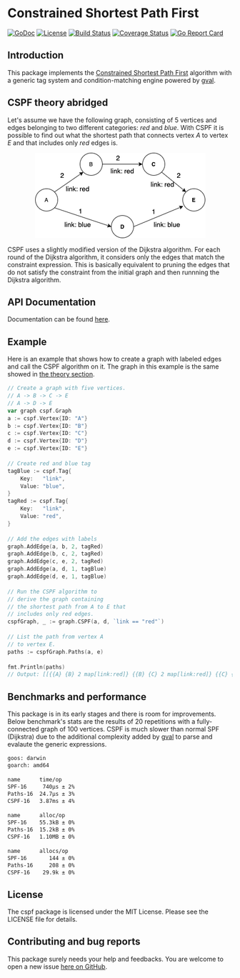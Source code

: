 # Constrained Shortest Path First
[![GoDoc][GoDoc-Image]][GoDoc-Url]
[![License][License-Image]][License-Url]
[![Build Status][Build-Image]][Build-Url]
[![Coverage Status][Coverage-Image]][Coverage-Url]
[![Go Report Card][Report-Url]][Report-Image]

[GoDoc-Url]: https://godoc.org/github.com/bigmikes/cspf
[GoDoc-Image]: https://godoc.org/github.com/bigmikes/cspf?status.svg
[License-Url]: https://opensource.org/licenses/MIT
[License-Image]: https://img.shields.io/badge/License-MIT-yellow.svg
[Build-Url]: https://travis-ci.org/bigmikes/cspf
[Build-Image]: https://travis-ci.org/bigmikes/cspf.svg?branch=master
[Coverage-Url]: https://coveralls.io/github/bigmikes/cspf
[Coverage-Image]: https://coveralls.io/repos/github/bigmikes/cspf/badge.svg
[Report-Url]: https://goreportcard.com/badge/github.com/bigmikes/cspf
[Report-Image]: https://goreportcard.com/report/github.com/bigmikes/cspf

## Introduction
This package implements the [Constrained Shortest Path First](https://en.wikipedia.org/wiki/Constrained_Shortest_Path_First) algorithm with a generic tag system and condition-matching engine powered by [gval](https://github.com/PaesslerAG/gval).

## CSPF theory abridged
Let's assume we have the following graph, consisting of 5 vertices and edges belonging to two different categories: _red_ and _blue_. With CSPF it is possible to find out what the shortest path that connects vertex _A_ to vertex _E_ and that includes only _red_ edges is.

<p align="center">
  <img src="doc/img/graph.png">
</p>

CSPF uses a slightly modified version of the Dijkstra algorithm. For each round of the Dijkstra algorithm, it considers only the edges that match the constraint expression. This is basically equivalent to pruning the edges that do not satisfy the constraint from the initial graph and then runnning the Dijkstra algorithm.

## API Documentation
Documentation can be found [here](https://pkg.go.dev/github.com/bigmikes/cspf?tab=doc).

## Example
Here is an example that shows how to create a graph with labeled edges and call the CSPF algorithm on it. The graph in this example is the same showed in [the theory section](#cspf-theory-abridged).

```Go
// Create a graph with five vertices.
// A -> B -> C -> E
// A -> D -> E
var graph cspf.Graph
a := cspf.Vertex{ID: "A"}
b := cspf.Vertex{ID: "B"}
c := cspf.Vertex{ID: "C"}
d := cspf.Vertex{ID: "D"}
e := cspf.Vertex{ID: "E"}

// Create red and blue tag
tagBlue := cspf.Tag{
    Key:   "link",
    Value: "blue",
}
tagRed := cspf.Tag{
    Key:   "link",
    Value: "red",
}

// Add the edges with labels
graph.AddEdge(a, b, 2, tagRed)
graph.AddEdge(b, c, 2, tagRed)
graph.AddEdge(c, e, 2, tagRed)
graph.AddEdge(a, d, 1, tagBlue)
graph.AddEdge(d, e, 1, tagBlue)

// Run the CSPF algorithm to
// derive the graph containing
// the shortest path from A to E that 
// includes only red edges.
cspfGraph, _ := graph.CSPF(a, d, `link == "red"`)

// List the path from vertex A
// to vertex E.
paths := cspfGraph.Paths(a, e)

fmt.Println(paths)
// Output: [[{{A} {B} 2 map[link:red]} {{B} {C} 2 map[link:red]} {{C} {E} 2 map[link:red]}]]
```

## Benchmarks and performance
This package is in its early stages and there is room for improvements. Below benchmark's stats are the results of 20 repetitions with a fully-connected graph of 100 vertices. CSPF is much slower than normal SPF (Dijkstra) due to the additional complexity added by [gval](https://github.com/PaesslerAG/gval) to parse and evalaute the generic expressions.

```
goos: darwin
goarch: amd64

name      time/op
SPF-16     740µs ± 2%
Paths-16  24.7µs ± 3%
CSPF-16   3.87ms ± 4%

name      alloc/op
SPF-16    55.3kB ± 0%
Paths-16  15.2kB ± 0%
CSPF-16   1.10MB ± 0%

name      allocs/op
SPF-16       144 ± 0%
Paths-16     208 ± 0%
CSPF-16    29.9k ± 0%
```

## License 
The cspf package is licensed under the MIT License. Please see the LICENSE file for details.

## Contributing and bug reports
This package surely needs your help and feedbacks. You are welcome to open a new issue [here on GitHub](https://github.com/bigmikes/cspf/issues).
